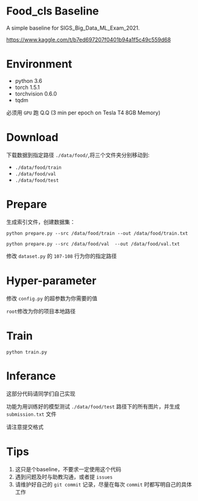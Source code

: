 # Food_cls Baseline

A simple baseline for SIGS_Big_Data_ML_Exam_2021.

https://www.kaggle.com/t/b7ed697207f0401b94a1f5c49c559d68

# Environment
- python 3.6
- torch 1.5.1
- torchvision 0.6.0
- tqdm

必须用 `GPU` 跑 Q.Q (3 min per epoch on Tesla T4 8GB Memory)

# Download

下载数据到指定路径 `./data/food/`,将三个文件夹分别移动到:

- `./data/food/train`
- `./data/food/val`
- `./data/food/test`

# Prepare

生成索引文件，创建数据集：

`python prepare.py --src /data/food/train --out /data/food/train.txt`

`python prepare.py --src /data/food/val  --out /data/food/val.txt`

修改 `dataset.py` 的 `107-108` 行为你的指定路径

# Hyper-parameter

修改 `config.py` 的超参数为你需要的值

`root`修改为你的项目本地路径

# Train

`python train.py`

# Inferance

这部分代码请同学们自己实现

功能为用训练好的模型测试 `./data/food/test` 路径下的所有图片，并生成 `submission.txt` 文件

请注意提交格式

# Tips

1. 这只是个baseline，不要求一定使用这个代码
2. 遇到问题及时与助教沟通，或者提 `issues`
3. 请维护好自己的 `git commit` 记录，尽量在每次 `commit` 时都写明自己的具体工作
